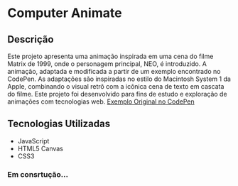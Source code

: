 # Computer Animate

## Descrição
Este projeto apresenta uma animação inspirada em uma cena do filme Matrix de 1999, onde o personagem principal, NEO, é introduzido. A animação, adaptada e modificada a partir de um exemplo encontrado no CodePen. As adaptações são inspiradas no estilo do Macintosh System 1 da Apple, combinando o visual retrô com a icônica cena de texto em cascata do filme. Este projeto foi desenvolvido para fins de estudo e exploração de animações com tecnologias web.
[Exemplo Original no CodePen](https://codepen.io/jsrn/pen/PoEbBW)

## Tecnologias Utilizadas
- JavaScript
- HTML5 Canvas
- CSS3

### Em consrtução...


